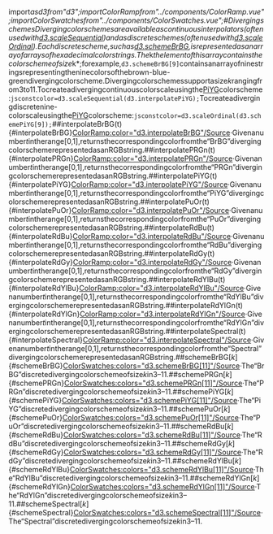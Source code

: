 <scriptsetup>import*asd3from"d3";importColorRampfrom"../components/ColorRamp.vue";importColorSwatchesfrom"../components/ColorSwatches.vue";</script>#DivergingschemesDivergingcolorschemesareavailableascontinuousinterpolators(oftenusedwith[d3.scaleSequential](../d3-scale/sequential.md))andasdiscreteschemes(oftenusedwith[d3.scaleOrdinal](../d3-scale/ordinal.md)).Eachdiscretescheme,suchas[d3.schemeBrBG](#schemeBrBG),isrepresentedasanarrayofarraysofhexadecimalcolorstrings.The*k*thelementofthisarraycontainsthecolorschemeofsize*k*;forexample,`d3.schemeBrBG[9]`containsanarrayofninestringsrepresentingtheninecolorsofthebrown-blue-greendivergingcolorscheme.Divergingcolorschemessupportasize*k*rangingfrom3to11.Tocreateadivergingcontinuouscolorscaleusingthe[PiYG](#interpolatePiYG)colorscheme:```jsconstcolor=d3.scaleSequential(d3.interpolatePiYG);```Tocreateadivergingdiscretenine-colorscaleusingthe[PiYG](#schemePiYG)colorscheme:```jsconstcolor=d3.scaleOrdinal(d3.schemePiYG[9]);```##interpolateBrBG(t){#interpolateBrBG}<ColorRamp:color="d3.interpolateBrBG"/>[Source](https://github.com/d3/d3-scale-chromatic/blob/main/src/diverging/BrBG.js)·Givenanumber*t*intherange[0,1],returnsthecorrespondingcolorfromthe“BrBG”divergingcolorschemerepresentedasanRGBstring.##interpolatePRGn(t){#interpolatePRGn}<ColorRamp:color="d3.interpolatePRGn"/>[Source](https://github.com/d3/d3-scale-chromatic/blob/main/src/diverging/PRGn.js)·Givenanumber*t*intherange[0,1],returnsthecorrespondingcolorfromthe“PRGn”divergingcolorschemerepresentedasanRGBstring.##interpolatePiYG(t){#interpolatePiYG}<ColorRamp:color="d3.interpolatePiYG"/>[Source](https://github.com/d3/d3-scale-chromatic/blob/main/src/diverging/PiYG.js)·Givenanumber*t*intherange[0,1],returnsthecorrespondingcolorfromthe“PiYG”divergingcolorschemerepresentedasanRGBstring.##interpolatePuOr(t){#interpolatePuOr}<ColorRamp:color="d3.interpolatePuOr"/>[Source](https://github.com/d3/d3-scale-chromatic/blob/main/src/diverging/PuOr.js)·Givenanumber*t*intherange[0,1],returnsthecorrespondingcolorfromthe“PuOr”divergingcolorschemerepresentedasanRGBstring.##interpolateRdBu(t){#interpolateRdBu}<ColorRamp:color="d3.interpolateRdBu"/>[Source](https://github.com/d3/d3-scale-chromatic/blob/main/src/diverging/RdBu.js)·Givenanumber*t*intherange[0,1],returnsthecorrespondingcolorfromthe“RdBu”divergingcolorschemerepresentedasanRGBstring.##interpolateRdGy(t){#interpolateRdGy}<ColorRamp:color="d3.interpolateRdGy"/>[Source](https://github.com/d3/d3-scale-chromatic/blob/main/src/diverging/RdGy.js)·Givenanumber*t*intherange[0,1],returnsthecorrespondingcolorfromthe“RdGy”divergingcolorschemerepresentedasanRGBstring.##interpolateRdYlBu(t){#interpolateRdYlBu}<ColorRamp:color="d3.interpolateRdYlBu"/>[Source](https://github.com/d3/d3-scale-chromatic/blob/main/src/diverging/RdYlBu.js)·Givenanumber*t*intherange[0,1],returnsthecorrespondingcolorfromthe“RdYlBu”divergingcolorschemerepresentedasanRGBstring.##interpolateRdYlGn(t){#interpolateRdYlGn}<ColorRamp:color="d3.interpolateRdYlGn"/>[Source](https://github.com/d3/d3-scale-chromatic/blob/main/src/diverging/RdYlGn.js)·Givenanumber*t*intherange[0,1],returnsthecorrespondingcolorfromthe“RdYlGn”divergingcolorschemerepresentedasanRGBstring.##interpolateSpectral(t){#interpolateSpectral}<ColorRamp:color="d3.interpolateSpectral"/>[Source](https://github.com/d3/d3-scale-chromatic/blob/main/src/diverging/Spectral.js)·Givenanumber*t*intherange[0,1],returnsthecorrespondingcolorfromthe“Spectral”divergingcolorschemerepresentedasanRGBstring.##schemeBrBG[*k*]{#schemeBrBG}<ColorSwatches:colors="d3.schemeBrBG[11]"/>[Source](https://github.com/d3/d3-scale-chromatic/blob/main/src/diverging/BrBG.js)·The“BrBG”discretedivergingcolorschemeofsize*k*in3–11.##schemePRGn[*k*]{#schemePRGn}<ColorSwatches:colors="d3.schemePRGn[11]"/>[Source](https://github.com/d3/d3-scale-chromatic/blob/main/src/diverging/PRGn.js)·The“PRGn”discretedivergingcolorschemeofsize*k*in3–11.##schemePiYG[*k*]{#schemePiYG}<ColorSwatches:colors="d3.schemePiYG[11]"/>[Source](https://github.com/d3/d3-scale-chromatic/blob/main/src/diverging/PiYG.js)·The“PiYG”discretedivergingcolorschemeofsize*k*in3–11.##schemePuOr[*k*]{#schemePuOr}<ColorSwatches:colors="d3.schemePuOr[11]"/>[Source](https://github.com/d3/d3-scale-chromatic/blob/main/src/diverging/PuOr.js)·The“PuOr”discretedivergingcolorschemeofsize*k*in3–11.##schemeRdBu[*k*]{#schemeRdBu}<ColorSwatches:colors="d3.schemeRdBu[11]"/>[Source](https://github.com/d3/d3-scale-chromatic/blob/main/src/diverging/RdBu.js)·The“RdBu”discretedivergingcolorschemeofsize*k*in3–11.##schemeRdGy[*k*]{#schemeRdGy}<ColorSwatches:colors="d3.schemeRdGy[11]"/>[Source](https://github.com/d3/d3-scale-chromatic/blob/main/src/diverging/RdGy.js)·The“RdGy”discretedivergingcolorschemeofsize*k*in3–11.##schemeRdYlBu[*k*]{#schemeRdYlBu}<ColorSwatches:colors="d3.schemeRdYlBu[11]"/>[Source](https://github.com/d3/d3-scale-chromatic/blob/main/src/diverging/RdYlBu.js)·The“RdYlBu”discretedivergingcolorschemeofsize*k*in3–11.##schemeRdYlGn[*k*]{#schemeRdYlGn}<ColorSwatches:colors="d3.schemeRdYlGn[11]"/>[Source](https://github.com/d3/d3-scale-chromatic/blob/main/src/diverging/RdYlGn.js)·The“RdYlGn”discretedivergingcolorschemeofsize*k*in3–11.##schemeSpectral[*k*]{#schemeSpectral}<ColorSwatches:colors="d3.schemeSpectral[11]"/>[Source](https://github.com/d3/d3-scale-chromatic/blob/main/src/diverging/Spectral.js)·The“Spectral”discretedivergingcolorschemeofsize*k*in3–11.